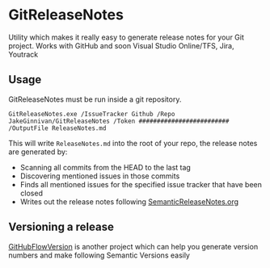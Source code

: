 GitReleaseNotes
==============

Utility which makes it really easy to generate release notes for your Git project. Works with GitHub and soon Visual Studio Online/TFS, Jira, Youtrack

## Usage
GitReleaseNotes must be run inside a git repository.

    GitReleaseNotes.exe /IssueTracker Github /Repo JakeGinnivan/GitReleaseNotes /Token ######################### /OutputFile ReleaseNotes.md

This will write `ReleaseNotes.md` into the root of your repo, the release notes are generated by:

 - Scanning all commits from the HEAD to the last tag
 - Discovering mentioned issues in those commits
 - Finds all mentioned issues for the specified issue tracker that have been closed
 - Writes out the release notes following [SemanticReleaseNotes.org](http://www.semanticreleasenotes.org/)

## Versioning a release
[GitHubFlowVersion](https://github.com/JakeGinnivan/GitHubFlowVersion) is another project which can help you generate version numbers and make following Semantic Versions easily